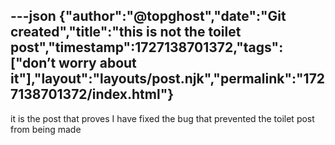 ---json
{"author":"@topghost","date":"Git created","title":"this is not the toilet post","timestamp":1727138701372,"tags":["don&#x2019;t worry about it"],"layout":"layouts/post.njk","permalink":"1727138701372/index.html"}
---

it is the post that proves I have fixed the bug that prevented the toilet post from being made
